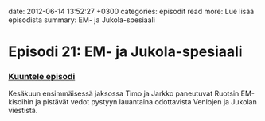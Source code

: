 date: 2012-06-14 13:52:27 +0300
categories: episodit
read more: Lue lis&auml;&auml; episodista
summary: EM- ja Jukola-spesiaali

# Episodi 21: EM- ja Jukola-spesiaali

### [Kuuntele episodi](http://traffic.libsyn.com/raskaasti/episodi-21.mp3)

<script type="text/javascript" src="http://player.wizzard.tv/player/o/j/x/133967741206/config/k-a981f8b500e1d1de/uuid/root/height/240/width/480/episode/k-89fe471f475db51e.m4v"></script>

Kes&auml;kuun ensimm&auml;isess&auml; jaksossa Timo ja Jarkko paneutuvat Ruotsin EM-kisoihin ja pist&auml;v&auml;t vedot pystyyn lauantaina odottavista Venlojen ja Jukolan viestist&auml;.

